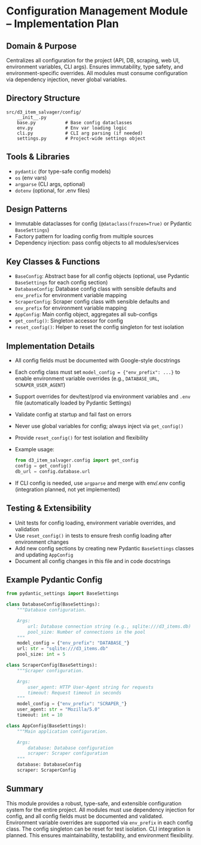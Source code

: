 # Configuration Management Module – Implementation Plan

## Domain & Purpose

Centralizes all configuration for the project (API, DB, scraping, web UI, environment variables, CLI args). Ensures immutability, type safety, and environment-specific overrides. All modules must consume configuration via dependency injection, never global variables.

## Directory Structure

```directory
src/d3_item_salvager/config/
    __init__.py
    base.py           # Base config dataclasses
    env.py            # Env var loading logic
    cli.py            # CLI arg parsing (if needed)
    settings.py       # Project-wide settings object
```

## Tools & Libraries

- `pydantic` (for type-safe config models)
- `os` (env vars)
- `argparse` (CLI args, optional)
- `dotenv` (optional, for .env files)

## Design Patterns

- Immutable dataclasses for config (`@dataclass(frozen=True)` or Pydantic `BaseSettings`)
- Factory pattern for loading config from multiple sources
- Dependency injection: pass config objects to all modules/services

## Key Classes & Functions

- `BaseConfig`: Abstract base for all config objects (optional, use Pydantic `BaseSettings` for each config section)
- `DatabaseConfig`: Database config class with sensible defaults and `env_prefix` for environment variable mapping
- `ScraperConfig`: Scraper config class with sensible defaults and `env_prefix` for environment variable mapping
- `AppConfig`: Main config object, aggregates all sub-configs
- `get_config()`: Singleton accessor for config
- `reset_config()`: Helper to reset the config singleton for test isolation

## Implementation Details

- All config fields must be documented with Google-style docstrings
- Each config class must set `model_config = {"env_prefix": ...}` to enable environment variable overrides (e.g., `DATABASE_URL`, `SCRAPER_USER_AGENT`)
- Support overrides for dev/test/prod via environment variables and `.env` file (automatically loaded by Pydantic Settings)
- Validate config at startup and fail fast on errors
- Never use global variables for config; always inject via `get_config()`
- Provide `reset_config()` for test isolation and flexibility
- Example usage:

  ```python
  from d3_item_salvager.config import get_config
  config = get_config()
  db_url = config.database.url
  ```

- If CLI config is needed, use `argparse` and merge with env/.env config (integration planned, not yet implemented)

## Testing & Extensibility

- Unit tests for config loading, environment variable overrides, and validation
- Use `reset_config()` in tests to ensure fresh config loading after environment changes
- Add new config sections by creating new Pydantic `BaseSettings` classes and updating `AppConfig`
- Document all config changes in this file and in code docstrings

## Example Pydantic Config

```python
from pydantic_settings import BaseSettings

class DatabaseConfig(BaseSettings):
    """Database configuration.

    Args:
        url: Database connection string (e.g., sqlite:///d3_items.db)
        pool_size: Number of connections in the pool
    """
    model_config = {"env_prefix": "DATABASE_"}
    url: str = "sqlite:///d3_items.db"
    pool_size: int = 5

class ScraperConfig(BaseSettings):
    """Scraper configuration.

    Args:
        user_agent: HTTP User-Agent string for requests
        timeout: Request timeout in seconds
    """
    model_config = {"env_prefix": "SCRAPER_"}
    user_agent: str = "Mozilla/5.0"
    timeout: int = 10

class AppConfig(BaseSettings):
    """Main application configuration.

    Args:
        database: Database configuration
        scraper: Scraper configuration
    """
    database: DatabaseConfig
    scraper: ScraperConfig
```

## Summary

This module provides a robust, type-safe, and extensible configuration system for the entire project. All modules must use dependency injection for config, and all config fields must be documented and validated. Environment variable overrides are supported via `env_prefix` in each config class. The config singleton can be reset for test isolation. CLI integration is planned. This ensures maintainability, testability, and environment flexibility.
